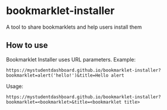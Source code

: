# bookmarklet-installer
A tool to share bookmarklets and help users install them


## How to use

Bookmarklet Installer uses URL parameters. Example:

`https://mystudentdashboard.github.io/bookmarklet-installer?bookmarklet=alert('hello!')&title=Hello alert`

Usage:

`https://mystudentdashboard.github.io/bookmarklet-installer?bookmarklet=<bookmarklet>&title=<bookmarklet title>`
